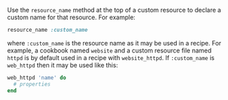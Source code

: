 Use the `resource_name` method at the top of a custom resource to
declare a custom name for that resource. For example:

``` ruby
resource_name :custom_name
```

where `:custom_name` is the resource name as it may be used in a recipe.
For example, a cookbook named `website` and a custom resource file named
`httpd` is by default used in a recipe with `website_httpd`. If
`:custom_name` is `web_httpd` then it may be used like this:

``` ruby
web_httpd 'name' do
  # properties
end
```